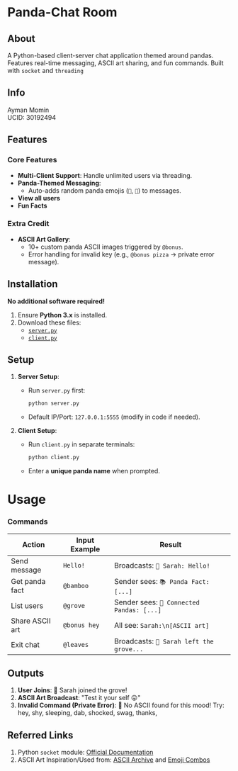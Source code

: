 #  Panda-Chat Room
## About
A Python-based client-server chat application themed around pandas. Features real-time messaging, ASCII art sharing, and fun commands. Built with `socket` and `threading`

## Info
Ayman Momin<br>
UCID: 30192494

## Features  
### Core Features  
- **Multi-Client Support**: Handle unlimited users via threading.  
- **Panda-Themed Messaging**:  
  - Auto-adds random panda emojis (`🐼`, `🎍`) to messages. 
- **View all users**
- **Fun Facts**

### Extra Credit  
- **ASCII Art Gallery**:  
  - 10+ custom panda ASCII images triggered by `@bonus`.  
  - Error handling for invalid key (e.g., `@bonus pizza` → private error message).

## Installation  
**No additional software required!**  
1. Ensure **Python 3.x** is installed.  
2. Download these files:  
   - [`server.py`](#server-code)  
   - [`client.py`](#client-code)  

## Setup  
1. **Server Setup**:  
   - Run `server.py` first:  
     ```bash  
     python server.py  
     ```  
   - Default IP/Port: `127.0.0.1:5555` (modify in code if needed).  

2. **Client Setup**:  
   - Run `client.py` in separate terminals:  
     ```bash  
     python client.py  
     ```  
   - Enter a **unique panda name** when prompted. 

# Usage  
### Commands  
| Action          | Input Example          | Result                                  |  
|-----------------|------------------------|-----------------------------------------|  
| Send message    | `Hello!`               | Broadcasts: `🐼 Sarah: Hello!`          |  
| Get panda fact  | `@bamboo`              | Sender sees: `📚 Panda Fact: [...]`     |  
| List users      | `@grove`               | Sender sees: `🌿 Connected Pandas: [...]` |  
| Share ASCII art | `@bonus hey`           | All see: `Sarah:\n[ASCII art]`          |  
| Exit chat       | `@leaves`              | Broadcasts: `🍂 Sarah left the grove...` |  


## Outputs
1. **User Joins**: 🐼 Sarah joined the grove!
2. **ASCII Art Broadcast**:  "Test it your self 😜"
3. **Invalid Command (Private Error)**:  🐼 No ASCII found for this mood! Try: hey, shy, sleeping, dab, shocked, swag, thanks,

## Referred Links  
1. Python `socket` module: [Official Documentation](https://docs.python.org/3/library/socket.html)  
2. ASCII Art Inspiration/Used from: [ASCII Archive](https://www.asciiart.eu/) and [Emoji Combos](https://emojicombos.com/panda)